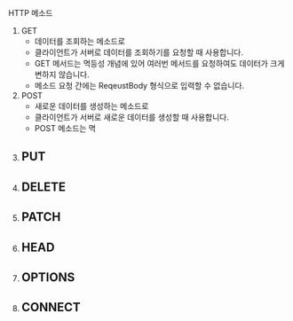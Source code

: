 HTTP 메소드
1. GET
     - 데이터를 조회하는 메소드로
     - 클라이언트가 서버로 데이터를 조회하기를 요청할 때 사용합니다.
     - GET 메서드는 멱등성 개념에 있어 여러번 메서드를 요청하여도 데이터가 크게 변하지 않습니다.
     - 메소드 요청 간에는 ReqeustBody 형식으로 입력할 수 없습니다.
2. POST
     - 새로운 데이터를 생성하는 메소드로
     - 클라이언트가 서버로 새로운 데이터를 생성할 때 사용합니다.
     - POST 메소드는 멱
3. PUT
     - 
4. DELETE
     - 
5. PATCH
     - 
6. HEAD
     - 
7. OPTIONS
     - 
8. CONNECT
     - 